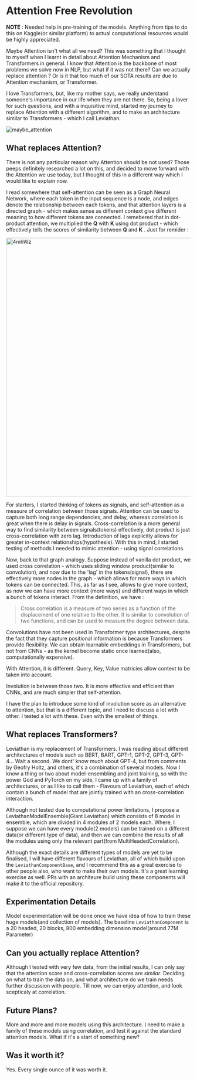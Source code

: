 # Attention Free Revolution

**NOTE** : Needed help in pre-training of the models. Anything from tips to do this on Kaggle(or similar platform) to actual computational resources would be highly appreciated.

Maybe Attention isn't what all we need? This was something that I thought to myself when I learnt in detail about Attention Mechanism and Transformers in general. I know that Attention is the backbone of most problems we solve now in NLP, but what if it was not there? Can we actually replace attention ? Or is it that too much of our SOTA results are due to Attention mechanism, or Transformer.

I love Transformers, but, like my mother says, we really understand someone's importance in our life when they are not there. So, being a lover for such questions, and with a inquisitive mind, started my journey to replace Attention with a different algorithm, and to make an architecture similar to Transformers - which I call Leviathan. 

![maybe_attention](https://github.com/yash-srivastava19/attention-free-revolution/assets/85068689/0fc9a326-814a-4aa0-a02b-5d4b9850ad5f)

## What replaces Attention? 
There is not any particular reason why Attention should be not used? Those peeps definitely researched a lot on this, and decided to move forward with the Attention we use today, but I thought of this in a different way which I would like to explain now. 

I read somewhere that self-attention can be seen as a Graph Neural Network, where each token in the input sequence is a node, and edges denote the relationship between each tokens, and that attention layers is a directed graph - which makes sense as different context give different meaning to how different tokens are connected. I remebered that in dot-product attention, we multiplied the **Q** with **K** using dot product - which effectively tells the scores of similarity between **Q** and **K** . Just for remider : 

<img width="706" alt="4mhWz" src="https://github.com/yash-srivastava19/attention-free-revolution/assets/85068689/a3256712-a923-4534-a013-7f59817894e2">

For starters, I started thinking of tokens as signals, and self-attention as a measure of correlation between those signals. Attention can be used to capture both long range dependencies, and delay, whereas correlation is great when there is delay in signals. Cross-correlation is a more general way to find similarity between signals(tokens) effectively, dot product is just cross-correlation with zero lag. Introduction of lags explicitly allows for greater in-context relationships(hypothesis). With this in mind, I started testing of methods I needed to mimic attention - using signal correlations. 

Now, back to that graph analogy. Suppose instead of vanilla dot product, we used cross correlation - which uses sliding window product(similar to convolution), and now due to the 'lag' in the tokens(signal), there are effectively more nodes in the graph - which allows for more ways in which tokens can be connected. This, as far as I see, allows to give more context, as now we can have more context (more ways) and different ways in which a bunch of tokens interact. From the definition, we have : 

> Cross correlation is a measure of two series as a function of the displacement of one relative to the other. It is similar to convolution of two functions, and can be used to measure the degree between data.

Convolutions have not been used in Transformer type architectures, despite the fact that they capture positional information is because Transformers provide flexibility. We can obtain learnable embeddings in Transformers, but not from CNNs - as the kernel become static once learned(also, computationally expensive). 

With Attention, it is different. Query, Key, Value matricies allow context to be taken into account.

Involution is between those two. It is more effective and efficient than CNNs, and are much simpler that self-attention.

I have the plan to introduce some kind of involution score as an alternative to attention, but that is a different topic, and I need to discuss a lot with other. I tested a lot with these. Even with the smallest of things.

## What replaces Transformers?
Leviathan is my replacement of Transformers. I was reading about different architectures of models such as BERT, BART, GPT-1, GPT-2, GPT-3, GPT-4... Wait a second. We dont' know much about GPT-4, but from comments by Geofry Holtz, and others, it's a combination of several models. Now I know a thing or two about model-ensembling and joint training, so with the power God and PyTorch on my side, I came up with a family of architectures, or as I like to call them - Flavours of Leviathan, each of which contain a bunch of model that are jointly trained with an cross-correlation interaction.

Although not tested due to computational power limitations, I propose a LeviathanModelEnsemble(Giant Leviathan) which consists of 8 model in ensemble, which are divided in 4 modules of 2 models each. Where, I suppose we can have every module(2 models) can be trained on a different data(or different type of data), and then we can combine the results of all the modules using only the relevant part(from MultiHeadedCorrelation). 

Although the exact details are different types of models are yet to be finalised, I will have different flavours of Leviathan, all of which build upon the `LeviathanComponentBase`, and I recommend this as a great exercise to other people also, who want to make their own models. It's a great learning exercise as well. PRs with an architeure build using these components will make it to the official repository.      

## Experimentation Details
Model experimentation will be done once we have idea of how to train these huge models(and collection of models). The baseline `LeviathanComponent` is a 20 headed, 20 blocks, 800 embedding dimension model(around 77M Parameter)

## Can you actually replace Attention?
Although I tested with very few data, from the initial results, I can only say that the attention score and cross-correlation scores are *similar*. Deciding on what to train the data on, and what architecture do we train needs further discussion with people. Till now, we can enjoy attention, and look scepticaly at correlation. 

## Future Plans?
More and more and more models using this architecture. I need to make a family of these models using correlation, and test it against the standard attention models. What if it's a start of something new?

## Was it worth it?
Yes. Every single ounce of it was worth it.
